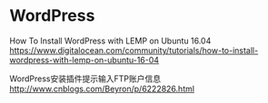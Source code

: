 
# WordPress

How To Install WordPress with LEMP on Ubuntu 16.04 https://www.digitalocean.com/community/tutorials/how-to-install-wordpress-with-lemp-on-ubuntu-16-04


WordPress安装插件提示输入FTP账户信息  http://www.cnblogs.com/Beyron/p/6222826.html